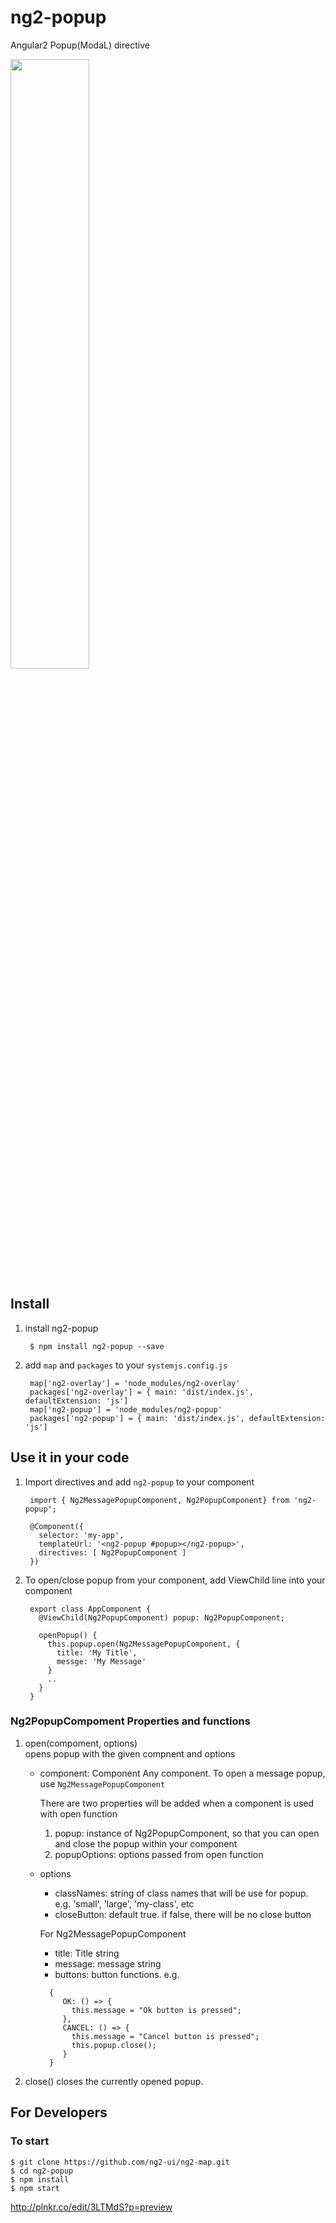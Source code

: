 # ng2-popup
Angular2 Popup(ModaL) directive

<a href="https://plnkr.co/edit/zaESbL?p=preview">
  <img src="http://i.imgur.com/AsvUIGs.png" width="50% border="1" />
</a>

## Install

1. install ng2-popup

        $ npm install ng2-popup --save

2. add `map` and `packages` to your `systemjs.config.js`

        map['ng2-overlay'] = 'node_modules/ng2-overlay'
        packages['ng2-overlay'] = { main: 'dist/index.js', defaultExtension: 'js']
        map['ng2-popup'] = 'node_modules/ng2-popup'
        packages['ng2-popup'] = { main: 'dist/index.js', defaultExtension: 'js']

## Use it in your code

1. Import directives and add `ng2-popup` to your component

        import { Ng2MessagePopupComponent, Ng2PopupComponent} from 'ng2-popup';

        @Component({
          selector: 'my-app',
          templateUrl: '<ng2-popup #popup></ng2-popup>',
          directives: [ Ng2PopupComponent ]
        })

2. To open/close popup from your component, 
   add ViewChild line into your component
   
        export class AppComponent { 
          @ViewChild(Ng2PopupComponent) popup: Ng2PopupComponent;
     
          openPopup() {
            this.popup.open(Ng2MessagePopupComponent, {
              title: 'My Title',
              messge: 'My Message'
            }
            ..
          }
        }
        

### Ng2PopupCompoment Properties and functions

1. open(compoment, options)  
   opens popup with the given compnent and options

   * component: Component
     Any component. To open a message popup, use `Ng2MessagePopupComponent` 
      
     There are two properties will be added when a component is used with open function 
       1. popup: instance of Ng2PopupComponent, 
          so that you can open and close the popup within your component
       2. popupOptions: options passed from open function

   * options
     
     * classNames: string of class names that will be use for popup. 
        e.g. 'small', 'large', 'my-class', etc
     * closeButton: default true.
        if false, there will be no close button
        
     For Ng2MessagePopupComponent
     
       * title: Title string
       * message: message string
       * buttons: button functions. e.g.
       ```
         {
            OK: () => {
              this.message = "Ok button is pressed";
            },
            CANCEL: () => {
              this.message = "Cancel button is pressed";
              this.popup.close();
            }
         }
       ```
2. close()
   closes the currently opened popup.
 

## For Developers

### To start

    $ git clone https://github.com/ng2-ui/ng2-map.git
    $ cd ng2-popup
    $ npm install
    $ npm start


http://plnkr.co/edit/3LTMdS?p=preview
